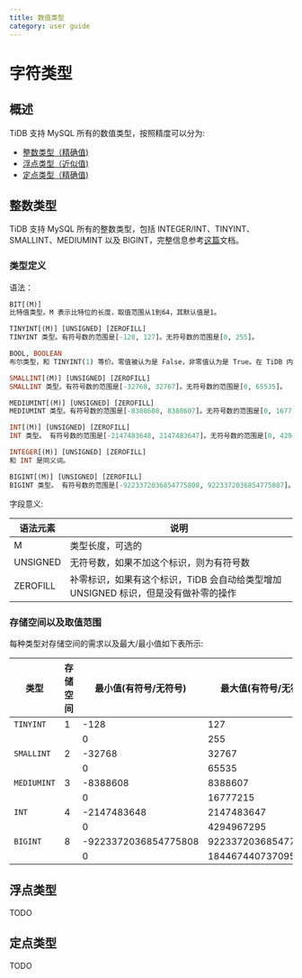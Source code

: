 ```yaml
---
title: 数值类型
category: user guide
---
```


# 字符类型

## 概述

TiDB 支持 MySQL 所有的数值类型，按照精度可以分为:
+ [整数类型（精确值)](#整数类型)
+ [浮点类型（近似值)](#浮点类型)
+ [定点类型（精确值)](#定点类型)

## 整数类型
TiDB 支持 MySQL 所有的整数类型，包括 INTEGER/INT、TINYINT、SMALLINT、MEDIUMINT 以及 BIGINT，完整信息参考[这篇](https://dev.mysql.com/doc/refman/5.7/en/numeric-type-overview.html)文档。

### 类型定义
语法：
```sql
BIT[(M)]
比特值类型。M 表示比特位的长度，取值范围从1到64，其默认值是1。

TINYINT[(M)] [UNSIGNED] [ZEROFILL]
TINYINT 类型。有符号数的范围是[-128, 127]。无符号数的范围是[0, 255]。

BOOL, BOOLEAN
布尔类型，和 TINYINT(1) 等价。零值被认为是 False，非零值认为是 True。在 TiDB 内部，True 存储为1， False 存储为0。

SMALLINT[(M)] [UNSIGNED] [ZEROFILL]
SMALLINT 类型。有符号数的范围是[-32768, 32767]。无符号数的范围是[0, 65535]。

MEDIUMINT[(M)] [UNSIGNED] [ZEROFILL]
MEDIUMINT 类型。有符号数的范围是[-8388608, 8388607]。无符号数的范围是[0, 16777215]。

INT[(M)] [UNSIGNED] [ZEROFILL]
INT 类型。 有符号数的范围是[-2147483648, 2147483647]。无符号数的范围是[0, 4294967295]。

INTEGER[(M)] [UNSIGNED] [ZEROFILL]
和 INT 是同义词。

BIGINT[(M)] [UNSIGNED] [ZEROFILL]
BIGINT 类型。 有符号数的范围是[-9223372036854775808, 9223372036854775807]。无符号数的范围是[0, 18446744073709551615]。
```

字段意义:

|语法元素 | 说明|
|------- | ---|
|M | 类型长度，可选的|
|UNSIGNED | 无符号数，如果不加这个标识，则为有符号数|
|ZEROFILL | 补零标识，如果有这个标识，TiDB 会自动给类型增加 UNSIGNED 标识，但是没有做补零的操作|

### 存储空间以及取值范围

每种类型对存储空间的需求以及最大/最小值如下表所示:

|类型 | 存储空间 | 最小值(有符号/无符号) | 最大值(有符号/无符号)|
|--|---|----------|------------|
|`TINYINT`|	1 |	-128 | 127|
| | | 0 | 255|
|`SMALLINT` | 2 | -32768 | 32767|
| |	| 0	| 65535|
| `MEDIUMINT` |	3 |	-8388608 | 8388607|
| | | 0	| 16777215|
|`INT` | 4 | -2147483648 | 2147483647 |
| | | 0	| 4294967295|
| `BIGINT` | 8 | -9223372036854775808 | 9223372036854775807 |
| | | 0 | 18446744073709551615|

## 浮点类型

TODO

## 定点类型

TODO
